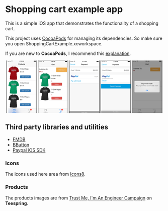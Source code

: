 Shopping cart example app
=========================

This is a simple iOS app that demonstrates the functionality of a shopping cart.

This project uses [CocoaPods](http://cocoapods.org/) for managing its dependencies. So make sure you open ShoppingCartExample.xcworkspace. 

If you are new to **CocoaPods**, I recommend this [explanation](http://nshipster.com/cocoapods/).


![screenshots](Screenshots/screens.png)

## Third party libraries and utilities

- [FMDB](https://github.com/ccgus/fmdb)
- [BButton](https://github.com/mattlawer/BButton)
- [Paypal iOS SDK](https://github.com/paypal/PayPal-iOS-SDK)

### Icons
The icons used here area from [Icons8](http://icons8.com/free-ios-7-icons-in-vector/).

### Products
The products images are from [Trust Me, I'm An Engineer Campaign](http://teespring.com/engineermemes) on **Teespring**.